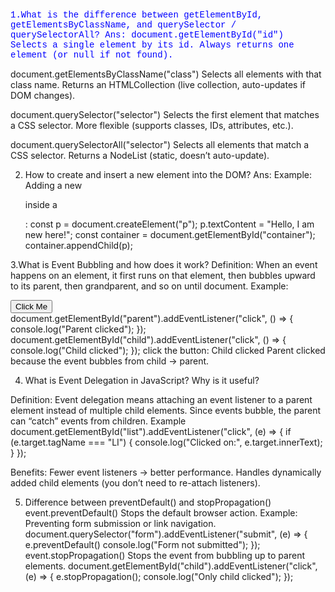 <span style="font-family:Courier New; color:blue;">1.What is the difference between getElementById, getElementsByClassName, and querySelector / querySelectorAll?
Ans:
document.getElementById("id")
Selects a single element by its id.
Always returns one element (or null if not found).

document.getElementsByClassName("class")
Selects all elements with that class name.
Returns an HTMLCollection (live collection, auto-updates if DOM changes).

document.querySelector("selector")
Selects the first element that matches a CSS selector.
More flexible (supports classes, IDs, attributes, etc.).

document.querySelectorAll("selector")
Selects all elements that match a CSS selector.
Returns a NodeList (static, doesn’t auto-update).

2. How to create and insert a new element into the DOM?
Ans:
Example: Adding a new <p> inside a <div>:
const p = document.createElement("p");
p.textContent = "Hello, I am new here!";
const container = document.getElementById("container");
container.appendChild(p);

3.What is Event Bubbling and how does it work?
Definition: When an event happens on an element, it first runs on that element, then bubbles upward to its parent, then grandparent, and so on until document.
Example:
<div id="parent">
  <button id="child">Click Me</button>
</div>
document.getElementById("parent").addEventListener("click", () => {
  console.log("Parent clicked");
});
document.getElementById("child").addEventListener("click", () => {
  console.log("Child clicked");
});
click the button:
Child clicked
Parent clicked
because the event bubbles from child → parent.

4. What is Event Delegation in JavaScript? Why is it useful?

Definition: Event delegation means attaching an event listener to a parent element instead of multiple child elements. Since events bubble, the parent can “catch” events from children.
Example
document.getElementById("list").addEventListener("click", (e) => {
  if (e.target.tagName === "LI") {
 console.log("Clicked on:", e.target.innerText);
  }
});

Benefits:
Fewer event listeners → better performance.
Handles dynamically added child elements (you don’t need to re-attach listeners).

5. Difference between preventDefault() and stopPropagation()
event.preventDefault()
Stops the default browser action.
Example:
 Preventing form submission or link navigation.
document.querySelector("form").addEventListener("submit", (e) => {
  e.preventDefault()
  console.log("Form not submitted");
});
event.stopPropagation()
Stops the event from bubbling up to parent elements.
document.getElementById("child").addEventListener("click", (e) => {
  e.stopPropagation(); 
  console.log("Only child clicked");
});
</span>
